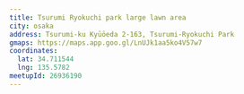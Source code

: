 ```yaml
---
title: Tsurumi Ryokuchi park large lawn area
city: osaka
address: Tsurumi-ku Kyūōeda 2-163, Tsurumi-Ryokuchi Park
gmaps: https://maps.app.goo.gl/LnUJk1aa5ko4V57w7
coordinates:
  lat: 34.711544
  lng: 135.5782
meetupId: 26936190
---
```


